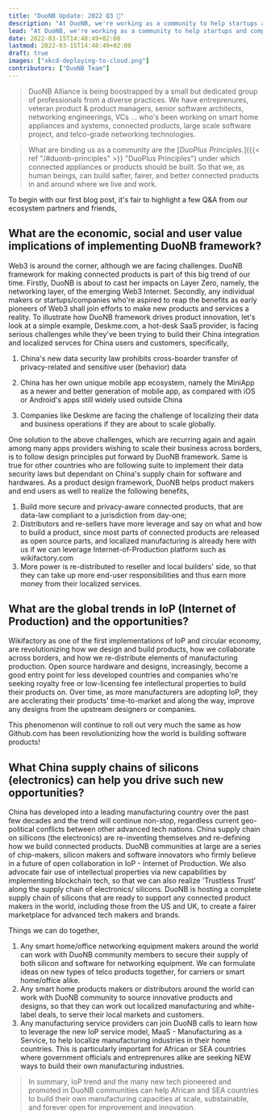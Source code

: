 ```yaml
---
title: "DuoNB Update: 2022 Q3 🚀"
description: "At DuoNB, we're working as a community to help startups and companies accelerate their product innovation based on open source narrow-band technologies."
lead: "At DuoNB, we're working as a community to help startups and companies accelerate their product innovation based on open source narrow-band technologies. We do so by leveraging IoP - Internet of Production and best of breed ecosystem platforms, <i>to make appliance product development profitable and fun again</i>."
date: 2022-03-15T14:48:49+02:00
lastmod: 2022-03-15T14:48:49+02:00
draft: true
images: ["xkcd-deploying-to-cloud.png"]
contributors: ["DuoNB Team"]
---
```


> DuoNB Alliance is being boostrapped by a small but dedicated group of professionals from a diverse practices. We have entreprenures, veteran product & product managers, senior software architects, networking engineerings, VCs ... who's been working on smart home appliances and systems, connected products, large scale software project, and telco-grade networking technologies.

> What are binding us as a community are the [*DuoPlus Principles.*]({{< ref "/#duonb-principles" >}} "DuoPlus Principles") under which connected appliances or products should be built. So that we, as human beings, can build safter, fairer, and better connected products in and around where we live and work.

To begin with our first blog post, it's fair to highlight a few Q&A from our ecosystem partners and friends,

## What are the economic, social and user value implications of implementing DuoNB framework?

Web3 is around the corner, although we are facing challenges. DuoNB framework for making connected products is part of this big trend of our time. Firstly, DuoNB is about to cast her impacts on Layer Zero, namely, the networking layer, of the emerging Web3 Internet. Secondly, any individual makers or startups/companies who're aspired to reap the benefits as early pioneers of Web3 shall join efforts to make new products and services a reality.
To illustrate how DuoNB framework drives product innovation, let's look at a simple example,
Deskme.com, a hot-desk SaaS provider, is facing serious challenges while they've been trying to  build their China integration and localized servces for China users and customers, specifically,

1. China's new data security law prohibits cross-boarder transfer of privacy-related and sensitive user (behavior) data

2.  China has her own unique mobile app ecosystem, namely the MiniApp as a newer and better generation of mobile app, as compared with iOS or Android's apps still widely used outside China

3. Companies like Deskme are facing the challenge of localizing their data and business operations if they are about to scale globally.

One solution to the above challenges, which are recurring again and again among many apps providers wishing to scale their business across borders, is to follow design principles put forward by DuoNB framework. Same is true for other countries who are following suite to implement their data security laws but dependant on China's supply chain for software and hardwares.
As a product design framework, DuoNB helps product makers and end users as well to realize the following benefits,

1. Build more secure and privacy-aware connected products, that are data-law compliant to a jurisdiction from day-one;
2. Distributors and re-sellers have more leverage and say on what and how to build a product, since most parts of connected products are released as open source parts, and localized manufacturing is already here with us if we can leverage Internet-of-Production platform such as wikifactory.com
3. More power is re-distributed to reseller and local builders' side, so that they can take up more end-user responsibilities and thus earn more money from their localized services.

## What are the global trends in IoP (Internet of Production) and the opportunities?
Wikifactory as one of the first implementations of IoP and circular economy, are revolutionizing how we design and build products, how we collaborate across borders, and how we re-distribute elements of manufacturing production.
Open source hardware and designs, increasingly, become a good entry point for less developed countries and companies who're seeking royalty free or low-licensing fee intellectural properties to build their products on. Over time, as more manufacturers are adopting IoP, they are acclerating their products' time-to-market and along the way, improve any designs from the upstream designers or companies.

This phenomenon will continue to roll out very much the same as how Github.com has been revolutionizing how the world is building software products! 

## What China supply chains of silicons (electronics) can help you drive such new opportunities?
China has developed into a leading manufacturing country over the past few decades and the trend will continue non-stop, regardless current geo-political conflicts between other advanced tech nations. China supply chain on sillicons (the electronics) are re-inventing themselves and re-defining how we build connected products. DuoNB communities at large are a series of chip-makers, silicon makers and software innovators who firmly believe in a future of open collaboration in IoP - Internet of Production. We also advocate fair use of intellectual properties via new capabilities by implementing blockchain tech, so that we can also realize 'Trustless Trust' along the supply chain of electronics/ silicons. 
DuoNB is hosting a complete supply chain of silicons that are ready to support any connected product makers in the world, including those from the US and UK, to create a fairer marketplace for advanced tech makers and brands. 

Things we can do together,

1. Any smart home/office networking equipment makers around the world can work with DuoNB community members to secure their supply of both silicon and software for networking equipment. We can formulate ideas on new types of telco products together, for carriers or smart home/office alike.
2. Any smart home products makers or distributors around the world can work with DuoNB community to source innovative products and designs, so that they can work out localized manufacturing and white-label deals, to serve their local markets and customers.
3. Any manufacturing service providers can join DuoNB calls to learn how to leverage the new IoP service model, MaaS - Manufacturing as a Service, to help localize manufacturing industries in their home countries. This is particularly important for African or SEA countries where government officials and entreprenures alike are seeking NEW ways to build their own manufacturing industries.

> In summary, IoP trend and the many new tech pioneered and promoted in DuoNB communities can help African and SEA countries to build their own manufacturing capacities at scale, substainable, and forever open for improvement and innovation.